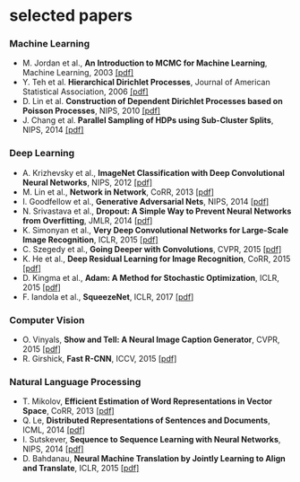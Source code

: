 # selected papers

### Machine Learning

- M. Jordan et al., **An Introduction to MCMC for Machine Learning**, Machine Learning, 2003 [[pdf]](http://www.cs.bham.ac.uk/~axk/mcmc1.pdf)
- Y. Teh et al. **Hierarchical Dirichlet Processes**, Journal of American Statistical Association, 2006 [[pdf]](https://people.eecs.berkeley.edu/~jordan/papers/hdp.pdf)
- D. Lin et al. **Construction of Dependent Dirichlet Processes based on Poisson Processes**, NIPS, 2010 [[pdf]](https://papers.nips.cc/paper/4151-construction-of-dependent-dirichlet-processes-based-on-poisson-processes.pdf)
- J. Chang et al. **Parallel Sampling of HDPs using Sub-Cluster Splits**, NIPS, 2014 [[pdf]](https://papers.nips.cc/paper/5235-parallel-sampling-of-hdps-using-sub-cluster-splits.pdf)


### Deep Learning

- A. Krizhevsky et al., **ImageNet Classification with Deep Convolutional Neural Networks**, NIPS, 2012 [[pdf]](https://papers.nips.cc/paper/4824-imagenet-classification-with-deep-convolutional-neural-networks.pdf)
- M. Lin et al., **Network in Network**, CoRR, 2013 [[pdf]](https://arxiv.org/pdf/1312.4400.pdf)
- I. Goodfellow et al., **Generative Adversarial Nets**, NIPS, 2014 [[pdf]](https://arxiv.org/pdf/1406.2661v1.pdf)
- N. Srivastava et al., **Dropout: A Simple Way to Prevent Neural Networks from Overfitting**, JMLR, 2014 [[pdf]](http://jmlr.org/papers/volume15/srivastava14a/srivastava14a.pdf)
- K. Simonyan et al., **Very Deep Convolutional Networks for Large-Scale Image Recognition**, ICLR, 2015 [[pdf]](https://arxiv.org/pdf/1409.1556.pdf)
- C. Szegedy et al., **Going Deeper with Convolutions**, CVPR, 2015 [[pdf]](https://arxiv.org/pdf/1409.4842v1.pdf)
- K. He et al., **Deep Residual Learning for Image Recognition**, CoRR, 2015 [[pdf]](https://arxiv.org/pdf/1512.03385.pdf)
- D. Kingma et al., **Adam: A Method for Stochastic Optimization**, ICLR, 2015 [[pdf]](https://arxiv.org/pdf/1412.6980.pdf)
- F. Iandola et al., **SqueezeNet**, ICLR, 2017 [[pdf]](https://arxiv.org/pdf/1602.07360.pdf)

### Computer Vision

- O. Vinyals, **Show and Tell: A Neural Image Caption Generator**, CVPR, 2015 [[pdf]](https://arxiv.org/pdf/1504.08083.pdf)
- R. Girshick, **Fast R-CNN**, ICCV, 2015 [[pdf]](https://arxiv.org/pdf/1504.08083.pdf)

### Natural Language Processing

- T. Mikolov, **Efficient Estimation of Word Representations in Vector Space**, CoRR, 2013 [[pdf]](https://arxiv.org/pdf/1301.3781.pdf)
- Q. Le, **Distributed Representations of Sentences and Documents**, ICML, 2014 [[pdf]](https://arxiv.org/pdf/1405.4053v2.pdf)
- I. Sutskever, **Sequence to Sequence Learning with Neural Networks**, NIPS, 2014 [[pdf]](https://papers.nips.cc/paper/5346-sequence-to-sequence-learning-with-neural-networks.pdf)
- D. Bahdanau, **Neural Machine Translation by Jointly Learning to Align and Translate**, ICLR, 2015 [[pdf]](https://arxiv.org/pdf/1409.0473.pdf)  




